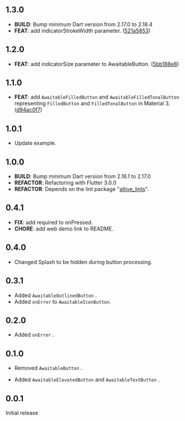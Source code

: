 ## 1.3.0

 - **BUILD**: Bump minimum Dart version from 2.17.0 to 2.18.4
 - **FEAT**: add indicatorStrokeWidth parameter. ([521a5853](https://github.com/altive/awaitable_button/commit/521a5853a71b26561fb61b99f17f11814fa24c64))

## 1.2.0

 - **FEAT**: add indicatorSize parameter to AwaitableButton. ([5bb188e8](https://github.com/altive/awaitable_button/commit/5bb188e8d506383ebb2706eec7ac87638b10a71f))

## 1.1.0

 - **FEAT**: add `AwaitableFilledButton` and `AwaitableFilledTonalButton` representing `FilledButton` and `FilledTonalButton` in Material 3. ([d94ac0f7](https://github.com/altive/awaitable_button/commit/d94ac0f75047404b28c5f116c099badbc69c1fc1))

## 1.0.1
 - Update example.

## 1.0.0

 - **BUILD**: Bump minimum Dart version from 2.16.1 to 2.17.0
 - **REFACTOR**: Refactoring with Flutter 3.0.0
 - **REFACTOR**: Depends on the lint package "[altive_lints](https://pub.dev/packages/altive_lints)".

## 0.4.1

 - **FIX**: add required to onPressed.
 - **CHORE**: add web demo link to README.

## 0.4.0
- Changed Splash to be hidden during button processing.

## 0.3.1

- Added `AwaitableOutlinedButton` .
- Added `onError` to `AwaitableIconButton`.

## 0.2.0

- Added `onError` .

## 0.1.0

- Removed `AwaitableButton` .

- Added `AwaitableElevatedButton` and `AwaitableTextButton` .

## 0.0.1

Initial release
